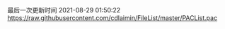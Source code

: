 最后一次更新时间 2021-08-29 01:50:22
https://raw.githubusercontent.com/cdlaimin/FileList/master/PACList.pac

